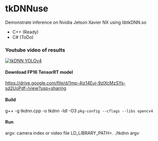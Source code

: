 # tkDNNuse
Demonstrate inference on Nvidia Jetson Xavier NX using libtkDNN.so<br>  
* C++ (Ready)
* C# (ToDo)

### Youtube video of results
[![tkDNN YOLOv4](https://img.youtube.com/vi/rn3lYs3jkGM/0.jpg)](https://youtu.be/rn3lYs3jkGM)

#### Download FP16 TensorRT model
https://drive.google.com/file/d/1mp-4jz14Euj-9zlXcMzSYs-sd2UoPdf-/view?usp=sharing


#### Build
g++ -g tkdnn.cpp -o tkdnn -ldl -O3 `pkg-config --cflags --libs opencv4`

#### Run
argv: camera index or video file
LD_LIBRARY_PATH=. ./tkdnn argv
